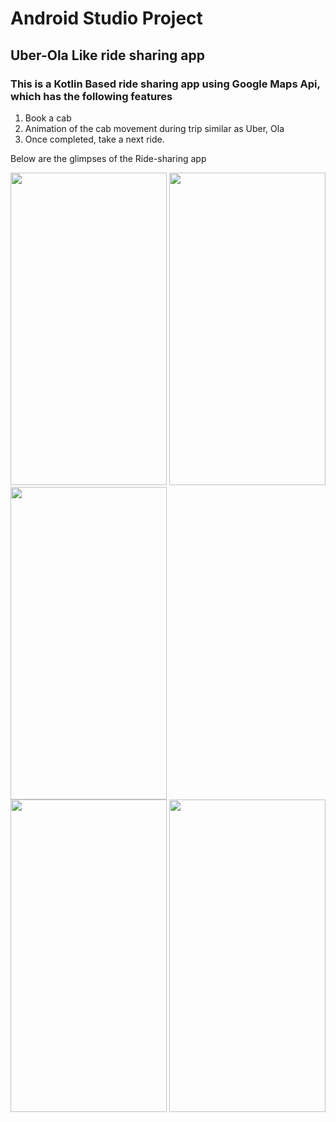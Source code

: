 # Android Studio Project
## Uber-Ola Like ride sharing app
### This is a Kotlin Based ride sharing app using Google Maps Api, which has the following features

1. Book a cab
2. Animation of the cab movement during trip similar as Uber, Ola
2. Once completed, take a next ride.

Below are the glimpses of the Ride-sharing app

<img src="https://user-images.githubusercontent.com/36343419/82280802-5f91bd00-99ad-11ea-841a-3b2cfd500118.png" width ="250" height ="500"/>    <img src="https://user-images.githubusercontent.com/36343419/82280853-7d5f2200-99ad-11ea-9705-2998e5a31906.png" width ="250" height ="500"/>   <img src="https://user-images.githubusercontent.com/36343419/82280850-7b955e80-99ad-11ea-8128-9020cc43b041.png" width ="250" height ="500"/>    
<img src="https://user-images.githubusercontent.com/36343419/82280846-79cb9b00-99ad-11ea-8fbf-5fcef37f9274.png" width ="250" height ="500"/>   <img src="https://user-images.githubusercontent.com/36343419/82280843-77694100-99ad-11ea-8492-068f40fa760d.png" width ="250" height ="500"/>  
   

